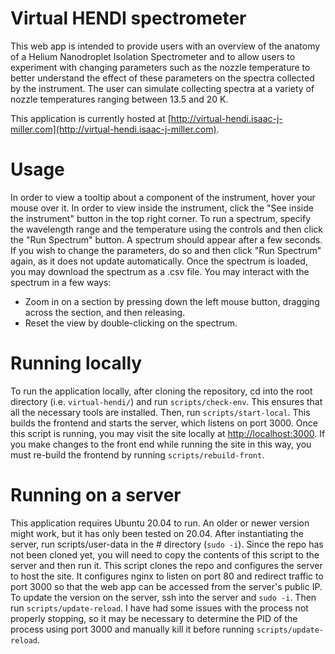 # Virtual HENDI spectrometer
This web app is intended to provide users with an overview of the anatomy of a Helium Nanodroplet Isolation Spectrometer and to allow users to experiment with changing parameters such as the nozzle temperature to better understand the effect of these parameters on the spectra collected by the instrument. The user can simulate collecting spectra at a variety of nozzle temperatures ranging between 13.5 and 20 K.

This application is currently hosted at [http://virtual-hendi.isaac-j-miller.com](http://virtual-hendi.isaac-j-miller.com).

# Usage
In order to view a tooltip about a component of the instrument, hover your mouse over it. In order to view inside the instrument, click the "See inside the instrument" button in the top right corner.
To run a spectrum, specify the wavelength range and the temperature using the controls and then click the "Run Spectrum" button. A spectrum should appear after a few seconds. If you wish to change the parameters, do so and then click "Run Spectrum" again, as it does not update automatically. Once the spectrum is loaded, you may download the spectrum as a .csv file.
You may interact with the spectrum in a few ways:
 - Zoom in on a section by pressing down the left mouse button, dragging across the section, and then releasing.
 - Reset the view by double-clicking on the spectrum.

# Running locally
To run the application locally, after cloning the repository, cd into the root directory (i.e. `virtual-hendi/`) and run `scripts/check-env`. This ensures that all the necessary tools are installed. Then, run `scripts/start-local`. This builds the frontend and starts the server, which listens on port 3000. Once this script is running, you may visit the site locally at [http://localhost:3000](http://localhost:3000). 
If you make changes to the front end while running the site in this way, you must re-build the frontend by running `scripts/rebuild-front`.

# Running on a server
This application requires Ubuntu 20.04 to run. An older or newer version might work, but it has only been tested on 20.04. After instantiating the server, run scripts/user-data in the # directory (`sudo -i`). Since the repo has not been cloned yet, you will need to copy the contents of this script to the server and then run it. This script clones the repo and configures the server to host the site. It configures nginx to listen on port 80 and redirect traffic to port 3000 so that the web app can be accessed from the server's public IP.
To update the version on the server, ssh into the server and `sudo -i`. Then run `scripts/update-reload`. I have had some issues with the process not properly stopping, so it may be necessary to determine the PID of the process using port 3000 and manually kill it before running `scripts/update-reload`.

